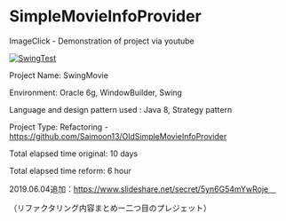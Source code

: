 # SimpleMovieInfoProvider

ImageClick - Demonstration of project via youtube

[![SwingTest](http://img.youtube.com/vi/sqHn9i6pRfg/0.jpg)](http://www.youtube.com/watch?v=sqHn9i6pRfg "SwingTest")

Project Name: SwingMovie

Environment: Oracle 6g, WindowBuilder, Swing

Language and design pattern used : Java 8, Strategy pattern

Project Type: Refactoring - https://github.com/Saimoon13/OldSimpleMovieInfoProvider

Total elapsed time original: 10 days

Total elapsed time reform: 6 hour

2019.06.04追加：https://www.slideshare.net/secret/5yn6G54mYwRoje　
  
  （リファクタリング内容まとめー二つ目のプレジェット）
